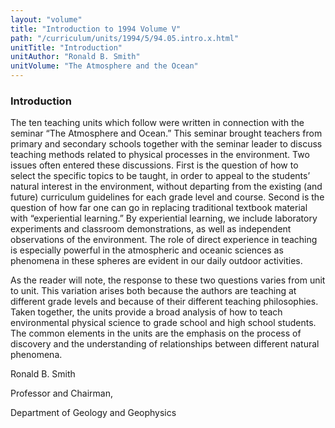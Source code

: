 ```yaml
---
layout: "volume"
title: "Introduction to 1994 Volume V"
path: "/curriculum/units/1994/5/94.05.intro.x.html"
unitTitle: "Introduction"
unitAuthor: "Ronald B. Smith"
unitVolume: "The Atmosphere and the Ocean"
---
```

<body>
<h3>
  Introduction
 </h3>
 The ten teaching units which follow were written in connection with the seminar “The Atmosphere and Ocean.” This seminar brought teachers from primary and secondary schools together with the seminar leader to discuss teaching methods related to physical processes in the environment. Two issues often entered these discussions. First is the question of how to select the specific topics to be taught, in order to appeal to the students’ natural interest in the environment, without departing from the existing (and future) curriculum guidelines for each grade level and course. Second is the question of how far one can go in replacing traditional textbook material with “experiential learning.” By experiential learning, we include laboratory experiments and classroom demonstrations, as well as independent observations of the environment. The role of direct experience in teaching is especially powerful in the atmospheric and oceanic sciences as phenomena in these spheres are evident in our daily outdoor activities.
 <p>
  As the reader will note, the response to these two questions varies from unit to unit. This variation arises both because the authors are teaching at different grade levels and because of their different teaching philosophies. Taken together, the units provide a broad analysis of how to teach environmental physical science to grade school and high school students. The common elements in the units are the emphasis on the process of discovery and the understanding of relationships between different natural phenomena.
 </p>
 <p>
  Ronald B. Smith
 </p>
 <p>
  Professor and Chairman,
 </p>
 <p>
  Department of Geology and Geophysics
 </p>

</body>
